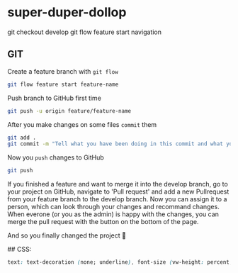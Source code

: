 # super-duper-dollop

git checkout develop
git flow feature start navigation

## GIT

Create a feature branch with `git flow`

```sh
git flow feature start feature-name
```

Push branch to GitHub first time
```sh
git push -u origin feature/feature-name
```

After you make changes on some files `commit` them


```sh
git add . 
git commit -m "Tell what you have been doing in this commit and what you have changed"
```

Now you `push` changes to GitHub

```sh
git push
```

If you finished a feature and want to merge it into the develop branch, go to your project on GitHub, navigate to 'Pull request' and add a new Pullrequest from your feature branch to the develop branch. Now you can assign it to a person, which can look through your changes and recommand changes. When everone (or you as the admin) is happy with the changes, you can merge the pull request with the button on the bottom of the page.

And so you finally changed the project :tada:



## CSS:

```css
text: text-decoration (none; underline), font-size (vw-height: percent, px, inherit)

```
